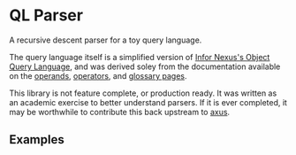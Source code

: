 # QL Parser

A recursive descent parser for a toy query language. 

The query language itself is a simplified version of [Infor Nexus's Object Query Language](https://developer.infornexus.com/platform/querying-with-oql), and was derived soley from the documentation available on the [operands](https://developer.infornexus.com/platform/querying-with-oql/operands), [operators](https://developer.infornexus.com/platform/querying-with-oql/operators), and [glossary pages](https://developer.infornexus.com/platform/querying-with-oql/oql-glossary).

This library is not feature complete, or production ready. It was written as an academic exercise to better understand parsers. If it is ever completed, it may be worthwhile to contribute this back upstream to [axus](https://github.com/appxpress/axus).

## Examples


